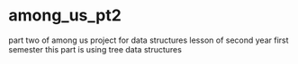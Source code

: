 # among_us_pt2
part two of among us project for data structures lesson of second year first semester
this part is using tree data structures
